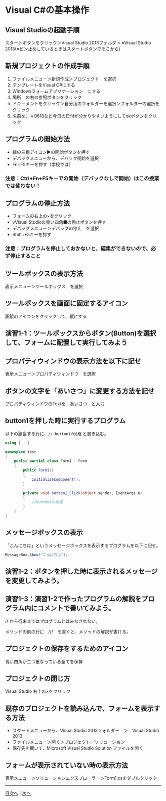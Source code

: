 # Visual C#の基本操作
## Visual Studioの起動手順
スタートボタンをクリック＞Visual Studio 2013フォルダ > ※Visual Studio 2013(※ピン止めしているときはスタートボタンでそこから)


## 新規プロジェクトの作成手順
1.	 ファイルメニュー＞新規作成＞プロジェクト　を選択
2.	 テンプレートをVisual C#にする
3.	 Windowsフォームアプリケーション　にする
4.	 場所　の右の参照ボタンをクリック
5.	 ドキュメントをクリック＞自分用のフォルダーを選択＞フォルダーの選択をクリック
6.	 名前を、ｖ0618など今日の日付が分かりやすいようにしてokボタンをクリック

## プログラムの開始方法
- 緑の三角アイコン▶の開始ボタンを押す
- デバックメニューから、デバック開始を選択
- Fn+F5キーを押す（学校では）

### 注意：Ctrl+Fn+F5キーでの開始（デバックなしで開始）はこの授業では使わない！

## プログラムの停止方法
- フォームの右上の×をクリック
- vVisual Studioの赤い四角■の停止ボタンを押す
- デバッグメニュー＞デバッグの停止　を選択
- Shift+F5キーを押す

### 注意：プログラムを停止しておかないと、編集ができないので、必ず停止すること

## ツールボックスの表示方法
表示メニュー＞ツールボックス　を選択


## ツールボックスを画面に固定するアイコン
画鋲のアイコンをクリックして、縦にする


## 演習1-1：ツールボックスからボタン(Button)を選択して、フォームに配置して実行してみよう



## プロパティウィンドウの表示方法を以下に記せ
表示メニュー＞プロパティウィンドウ　を選択


## ボタンの文字を「あいさつ」に変更する方法を記せ
プロパティウィンドウのTextを　あいさつ　と入力


## button1を押した時に実行するプログラム
以下の該当する行に、`// button1の処理` と書き込む。

```cs
using [...]

namespace test
{
    public partial class Form1 : Form
    {
        public Form1()
        {
            InitializeComponent();
        }

        private void button1_Click(object sender, EventArgs e)
        {
            //button1の処理
        }
    }
}
```

## メッセージボックスの表示
「こんにちは」というメッセージボックスを表示するプログラムを以下に記せ。

```cs
MessageBox.Show("こんにちは");
```

## 演習1-2：ボタンを押した時に表示されるメッセージを変更してみよう。



## 演習1-3：演習1-2で作ったプログラムの解説をプログラム内にコメントで書いてみよう。

// から行末まではプログラムとはみなされない。

メソッドの前の行に　///　を書くと、メソッドの解説が書ける。

## プロジェクトの保存をするためのアイコン

青い四角が二つ重なっている全てを保存

## プロジェクトの閉じ方

Visual Studio 右上の×をクリック

## 既存のプロジェクトを読み込んで、フォームを表示する方法
- スタートメニューから、Visual Studio 2013フォルダー　＞　Visual Studio 2013
- ファイルメニュー＞開く＞プロジェクト／ソリューション
- 保存先を開いて、Microsoft Visual Studio Solution ファイルを開く

## フォームが表示されていない時の表示方法
表示メニュー＞ソリューションエクスプローラー＞Form1.csをダブルクリック


---

[目次へ](README.md#%E7%9B%AE%E6%AC%A1) | [次へ](README.md#%E3%83%97%E3%83%AD%E3%82%B0%E3%83%A9%E3%83%9F%E3%83%B3%E3%82%B0%E3%81%AE%E8%82%9D)

